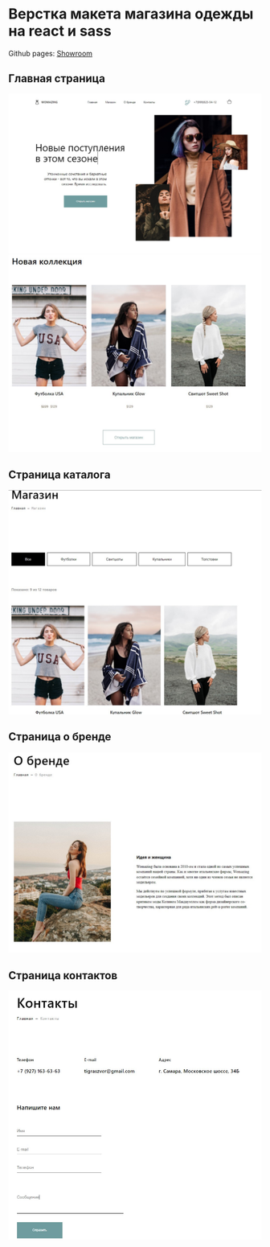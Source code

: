 <h1>Верстка макета магазина одежды на react и sass</h1>
<p>Github pages: <a href="https://polushkindenis.github.io/showroom" target="_blank">Showroom</a></p>
<h2>Главная страница</h2>
<img src="https://github.com/PolushkinDenis/showroom/blob/master/readme/showroom_main.jpg"/>
<img src="https://github.com/PolushkinDenis/showroom/blob/master/readme/showroom_main_2.jpg"/>
<h2>Страница каталога</h2>
<img src="https://github.com/PolushkinDenis/showroom/blob/master/readme/showroom_shop.jpg"/>
<h2>Страница о бренде</h2>
<img src="https://github.com/PolushkinDenis/showroom/blob/master/readme/showroom_about.jpg"/>
<h2>Страница контактов</h2>
<img src="https://github.com/PolushkinDenis/showroom/blob/master/readme/showroom_contacts.jpg"/>

